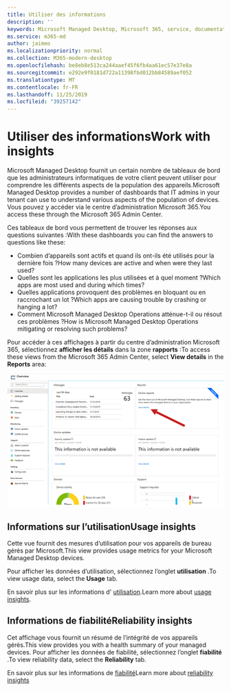 ```yaml
---
title: Utiliser des informations
description: ''
keywords: Microsoft Managed Desktop, Microsoft 365, service, documentation
ms.service: m365-md
author: jaimeo
ms.localizationpriority: normal
ms.collection: M365-modern-desktop
ms.openlocfilehash: be8eb8e513ca244aaef45f6fb4aa61ec57e37e8a
ms.sourcegitcommit: e292e9f0181d722a11398fbd012bb84589aef052
ms.translationtype: MT
ms.contentlocale: fr-FR
ms.lasthandoff: 11/25/2019
ms.locfileid: "39257142"
---
```

# <a name="work-with-insights"></a><span data-ttu-id="f269a-103">Utiliser des informations</span><span class="sxs-lookup"><span data-stu-id="f269a-103">Work with insights</span></span>

<span data-ttu-id="f269a-104">Microsoft Managed Desktop fournit un certain nombre de tableaux de bord que les administrateurs informatiques de votre client peuvent utiliser pour comprendre les différents aspects de la population des appareils.</span><span class="sxs-lookup"><span data-stu-id="f269a-104">Microsoft Managed Desktop provides a number of dashboards that IT admins in your tenant can use to understand various aspects of the population of devices.</span></span> <span data-ttu-id="f269a-105">Vous pouvez y accéder via le centre d’administration Microsoft 365.</span><span class="sxs-lookup"><span data-stu-id="f269a-105">You access these through the Microsoft 365 Admin Center.</span></span>

<span data-ttu-id="f269a-106">Ces tableaux de bord vous permettent de trouver les réponses aux questions suivantes :</span><span class="sxs-lookup"><span data-stu-id="f269a-106">With these dashboards you can find the answers to questions like these:</span></span>

- <span data-ttu-id="f269a-107">Combien d’appareils sont actifs et quand ils ont-ils été utilisés pour la dernière fois ?</span><span class="sxs-lookup"><span data-stu-id="f269a-107">How many devices are active and when were they last used?</span></span>
- <span data-ttu-id="f269a-108">Quelles sont les applications les plus utilisées et à quel moment ?</span><span class="sxs-lookup"><span data-stu-id="f269a-108">Which apps are most used and during which times?</span></span>
- <span data-ttu-id="f269a-109">Quelles applications provoquent des problèmes en bloquant ou en raccrochant un lot ?</span><span class="sxs-lookup"><span data-stu-id="f269a-109">Which apps are causing trouble by crashing or hanging a lot?</span></span>
- <span data-ttu-id="f269a-110">Comment Microsoft Managed Desktop Operations atténue-t-il ou résout ces problèmes ?</span><span class="sxs-lookup"><span data-stu-id="f269a-110">How is Microsoft Managed Desktop Operations mitigating or resolving such problems?</span></span>

<span data-ttu-id="f269a-111">Pour accéder à ces affichages à partir du centre d’administration Microsoft 365, sélectionnez **afficher les détails** dans la zone **rapports** :</span><span class="sxs-lookup"><span data-stu-id="f269a-111">To access these views from the Microsoft 365 Admin Center, select **View details** in the **Reports** area:</span></span>

![Vue d’ensemble du volet Insights](images/insights_overview.png)



## <a name="usage-insights"></a><span data-ttu-id="f269a-113">Informations sur l’utilisation</span><span class="sxs-lookup"><span data-stu-id="f269a-113">Usage insights</span></span>
<span data-ttu-id="f269a-114">Cette vue fournit des mesures d’utilisation pour vos appareils de bureau gérés par Microsoft.</span><span class="sxs-lookup"><span data-stu-id="f269a-114">This view provides usage metrics for your Microsoft Managed Desktop devices.</span></span> 

<span data-ttu-id="f269a-115">Pour afficher les données d’utilisation, sélectionnez l’onglet **utilisation** .</span><span class="sxs-lookup"><span data-stu-id="f269a-115">To view usage data, select the **Usage** tab.</span></span>

<span data-ttu-id="f269a-116">En savoir plus sur les informations d' [utilisation](usage-insights.md).</span><span class="sxs-lookup"><span data-stu-id="f269a-116">Learn more about [usage insights](usage-insights.md).</span></span>

## <a name="reliability-insights"></a><span data-ttu-id="f269a-117">Informations de fiabilité</span><span class="sxs-lookup"><span data-stu-id="f269a-117">Reliability insights</span></span>
<span data-ttu-id="f269a-118">Cet affichage vous fournit un résumé de l’intégrité de vos appareils gérés.</span><span class="sxs-lookup"><span data-stu-id="f269a-118">This view provides you with a health summary of your managed devices.</span></span> <span data-ttu-id="f269a-119">Pour afficher les données de fiabilité, sélectionnez l’onglet **fiabilité** .</span><span class="sxs-lookup"><span data-stu-id="f269a-119">To view reliability data, select the **Reliability** tab.</span></span>

<span data-ttu-id="f269a-120">En savoir plus sur les informations de [fiabilité](reliability-insights.md)</span><span class="sxs-lookup"><span data-stu-id="f269a-120">Learn more about [reliability insights](reliability-insights.md)</span></span>